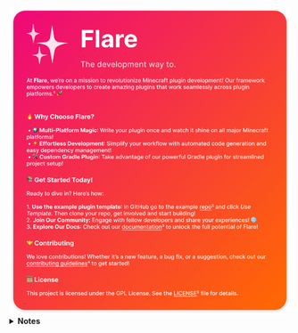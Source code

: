 <img src="https://github.com/Flare-MC/.github/blob/main/assets/overview.png?raw=true" />

<details>
<summary><b>Notes</b></summary>

1. Every platform has its own limitations, a proxy based platform cannot do the same things of Spigot. For example: managing worlds
2. https://github.com/Flare-MC/example-plugin
3. *Coming soon...*
4. https://github.com/Flare-MC/.github/blob/main/CONTRIBUTION.md
5. https://github.com/Flare-MC/.github/blob/main/LICENSE

</details>
